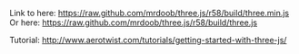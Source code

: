 Link to here:
https://raw.github.com/mrdoob/three.js/r58/build/three.min.js
Or here:
https://raw.github.com/mrdoob/three.js/r58/build/three.js

Tutorial:
http://www.aerotwist.com/tutorials/getting-started-with-three-js/

